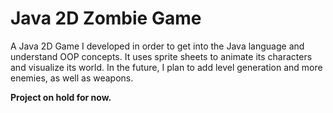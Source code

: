 # Java 2D Zombie Game
A Java 2D Game I developed in order to get into the Java language and understand OOP concepts. It uses sprite sheets to animate its characters and visualize its world. In the future, I plan to add level generation and more enemies, as well as weapons.

**Project on hold for now.**


